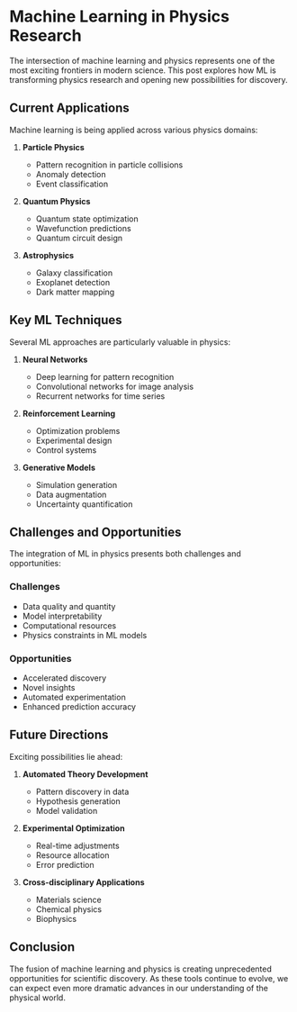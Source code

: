# Machine Learning in Physics Research

The intersection of machine learning and physics represents one of the most exciting frontiers in modern science. This post explores how ML is transforming physics research and opening new possibilities for discovery.

## Current Applications

Machine learning is being applied across various physics domains:

1. **Particle Physics**
   - Pattern recognition in particle collisions
   - Anomaly detection
   - Event classification

2. **Quantum Physics**
   - Quantum state optimization
   - Wavefunction predictions
   - Quantum circuit design

3. **Astrophysics**
   - Galaxy classification
   - Exoplanet detection
   - Dark matter mapping

## Key ML Techniques

Several ML approaches are particularly valuable in physics:

1. **Neural Networks**
   - Deep learning for pattern recognition
   - Convolutional networks for image analysis
   - Recurrent networks for time series

2. **Reinforcement Learning**
   - Optimization problems
   - Experimental design
   - Control systems

3. **Generative Models**
   - Simulation generation
   - Data augmentation
   - Uncertainty quantification

## Challenges and Opportunities

The integration of ML in physics presents both challenges and opportunities:

### Challenges
- Data quality and quantity
- Model interpretability
- Computational resources
- Physics constraints in ML models

### Opportunities
- Accelerated discovery
- Novel insights
- Automated experimentation
- Enhanced prediction accuracy

## Future Directions

Exciting possibilities lie ahead:

1. **Automated Theory Development**
   - Pattern discovery in data
   - Hypothesis generation
   - Model validation

2. **Experimental Optimization**
   - Real-time adjustments
   - Resource allocation
   - Error prediction

3. **Cross-disciplinary Applications**
   - Materials science
   - Chemical physics
   - Biophysics

## Conclusion

The fusion of machine learning and physics is creating unprecedented opportunities for scientific discovery. As these tools continue to evolve, we can expect even more dramatic advances in our understanding of the physical world. 